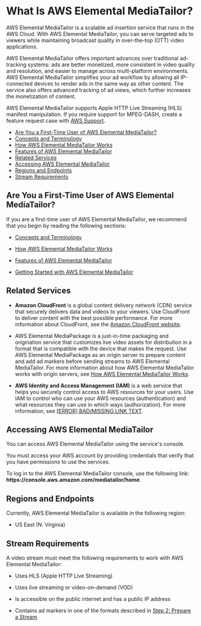 # What Is AWS Elemental MediaTailor?<a name="what-is"></a>

AWS Elemental MediaTailor is a scalable ad insertion service that runs in the AWS Cloud\. With AWS Elemental MediaTailor, you can serve targeted ads to viewers while maintaining broadcast quality in over\-the\-top \(OTT\) video applications\. 

AWS Elemental MediaTailor offers important advances over traditional ad\-tracking systems: ads are better monetized, more consistent in video quality and resolution, and easier to manage across multi\-platform environments\. AWS Elemental MediaTailor simplifies your ad workflow by allowing all IP\-connected devices to render ads in the same way as other content\. The service also offers advanced tracking of ad views, which further increases the monetization of content\.

AWS Elemental MediaTailor supports Apple HTTP Live Streaming \(HLS\) manifest manipulation\. If you require support for MPEG\-DASH, create a feature request case with [AWS Support](https://console.aws.amazon.com/support/home)\.


+ [Are You a First\-Time User of AWS Elemental MediaTailor?](#are-you-a-first-time-user)
+ [Concepts and Terminology](what-is-terms.md)
+ [How AWS Elemental MediaTailor Works](what-is-flow.md)
+ [Features of AWS Elemental MediaTailor](what-is-features.md)
+ [Related Services](#related-services)
+ [Accessing AWS Elemental MediaTailor](#accessing-emt)
+ [Regions and Endpoints](#regions-endpoints)
+ [Stream Requirements](#stream-reqmts)

## Are You a First\-Time User of AWS Elemental MediaTailor?<a name="are-you-a-first-time-user"></a>

If you are a first\-time user of AWS Elemental MediaTailor, we recommend that you begin by reading the following sections:

+ [Concepts and Terminology](what-is-terms.md)

+ [How AWS Elemental MediaTailor Works](what-is-flow.md)

+ [Features of AWS Elemental MediaTailor](what-is-features.md)

+ [Getting Started with AWS Elemental MediaTailor](getting-started.md)

## Related Services<a name="related-services"></a>

+ **Amazon CloudFront** is a global content delivery network \(CDN\) service that securely delivers data and videos to your viewers\. Use CloudFront to deliver content with the best possible performance\. For more information about CloudFront, see the [Amazon CloudFront website](https://aws.amazon.com/cloudfront/)\.

+ AWS Elemental MediaPackage is a just\-in\-time packaging and origination service that customizes live video assets for distribution in a format that is compatible with the device that makes the request\. Use AWS Elemental MediaPackage as an origin server to prepare content and add ad markers before sending streams to AWS Elemental MediaTailor\. For more information about how AWS Elemental MediaTailor works with origin servers, see [How AWS Elemental MediaTailor Works](what-is-flow.md)\.

+ **AWS Identity and Access Management \(IAM\)** is a web service that helps you securely control access to AWS resources for your users\. Use IAM to control who can use your AWS resources \(authentication\) and what resources they can use in which ways \(authorization\)\. For more information, see [[ERROR] BAD/MISSING LINK TEXT](setting-up.md)\.

## Accessing AWS Elemental MediaTailor<a name="accessing-emt"></a>

You can access AWS Elemental MediaTailor using the service's console\.

You must access your AWS account by providing credentials that verify that you have permissions to use the services\. 

To log in to the AWS Elemental MediaTailor console, use the following link: **https://console\.aws\.amazon\.com/mediatailor/home**\.

## Regions and Endpoints<a name="regions-endpoints"></a>

 Currently, AWS Elemental MediaTailor is available in the following region:

+ US East \(N\. Virginia\)

## Stream Requirements<a name="stream-reqmts"></a>

A video stream must meet the following requirements to work with AWS Elemental MediaTailor:

+ Uses HLS \(Apple HTTP Live Streaming\)

+ Uses live streaming or video\-on\-demand \(VOD\)

+ Is accessible on the public internet and has a public IP address

+ Contains ad markers in one of the formats described in [Step 2: Prepare a Stream](getting-started.md#getting-started-prep-stream)